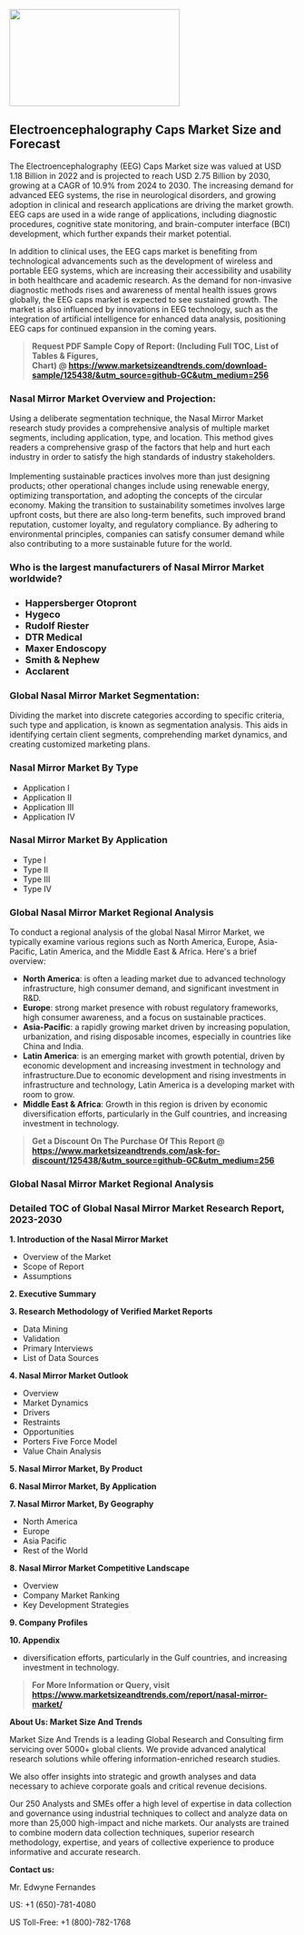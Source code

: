 <p><img class="alignnone size-medium wp-image-20088" src="https://ffe5etoiles.com/wp-content/uploads/2024/12/MST1-300x171.png" alt="" width="300" height="171" /></p><h2>Electroencephalography Caps Market Size and Forecast</h2><p>The Electroencephalography (EEG) Caps Market size was valued at USD 1.18 Billion in 2022 and is projected to reach USD 2.75 Billion by 2030, growing at a CAGR of 10.9% from 2024 to 2030. The increasing demand for advanced EEG systems, the rise in neurological disorders, and growing adoption in clinical and research applications are driving the market growth. EEG caps are used in a wide range of applications, including diagnostic procedures, cognitive state monitoring, and brain-computer interface (BCI) development, which further expands their market potential.</p><p>In addition to clinical uses, the EEG caps market is benefiting from technological advancements such as the development of wireless and portable EEG systems, which are increasing their accessibility and usability in both healthcare and academic research. As the demand for non-invasive diagnostic methods rises and awareness of mental health issues grows globally, the EEG caps market is expected to see sustained growth. The market is also influenced by innovations in EEG technology, such as the integration of artificial intelligence for enhanced data analysis, positioning EEG caps for continued expansion in the coming years.</p></p><blockquote id="" class=""><strong>Request PDF Sample Copy of Report: (Including Full TOC, List of Tables &amp; Figures, Chart)&nbsp;@&nbsp;<strong><a href="https://www.marketsizeandtrends.com/download-sample/125438/&utm_source=github-GC&utm_medium=256" target="_blank">https://www.marketsizeandtrends.com/download-sample/125438/&utm_source=github-GC&utm_medium=256</a></strong></strong></blockquote><h3 id="" class="">Nasal Mirror Market&nbsp;Overview and Projection:</h3><p id="" class="">Using a deliberate segmentation technique, the Nasal Mirror Market research study provides a comprehensive analysis of multiple market segments, including application, type, and location. This method gives readers a comprehensive grasp of the factors that help and hurt each industry in order to satisfy the high standards of industry stakeholders. <br /> <br />Implementing sustainable practices involves more than just designing products; other operational changes include using renewable energy, optimizing transportation, and adopting the concepts of the circular economy. Making the transition to sustainability sometimes involves large upfront costs, but there are also long-term benefits, such improved brand reputation, customer loyalty, and regulatory compliance. By adhering to environmental principles, companies can satisfy consumer demand while also contributing to a more sustainable future for the world.</p><h3 id="" class="">Who is the largest manufacturers of&nbsp;Nasal Mirror Market worldwide?</h3><h3 class=""><p><ul><li>Happersberger Otopront </li><li> Hygeco </li><li> Rudolf Riester </li><li> DTR Medical </li><li> Maxer Endoscopy </li><li> Smith & Nephew </li><li> Acclarent</li></ul></p></h3><h3 id="" class="">Global&nbsp;Nasal Mirror Market Segmentation:</h3><p id="" class="">Dividing the market into discrete categories according to specific criteria, such type and application, is known as segmentation analysis. This aids in identifying certain client segments, comprehending market dynamics, and creating customized marketing plans.</p><h3 id="" class="">Nasal Mirror Market&nbsp;By Type</h3><p><p><ul><li>Application I</li><li> Application II</li><li> Application III</li><li> Application IV</p></li></ul></p></p><h3 id="" class="">Nasal Mirror Market&nbsp;By Application</h3><p class=""><p><ul><li>Type I</li><li> Type II</li><li> Type III</li><li> Type IV</li></ul></p></p><h3 id="" class="">Global Nasal Mirror Market Regional Analysis</h3><p id="" class="">To conduct a regional analysis of the global Nasal Mirror Market, we typically examine various regions such as North America, Europe, Asia-Pacific, Latin America, and the Middle East &amp; Africa. Here's a brief overview:</p><ul><li><strong>North America</strong>: is often a leading market due to advanced technology infrastructure, high consumer demand, and significant investment in R&amp;D.</li><li><strong>Europe</strong>: strong market presence with robust regulatory frameworks, high consumer awareness, and a focus on sustainable practices.</li><li><strong>Asia-Pacific</strong>: a rapidly growing market driven by increasing population, urbanization, and rising disposable incomes, especially in countries like China and India.</li><li><strong>Latin America</strong>: is an emerging market with growth potential, driven by economic development and increasing investment in technology and infrastructure.Due to economic development and rising investments in infrastructure and technology, Latin America is a developing market with room to grow.</li><li><strong>Middle East &amp; Africa</strong>: Growth in this region is driven by economic diversification efforts, particularly in the Gulf countries, and increasing investment in technology.</li></ul><blockquote id="" class=""><strong>Get a Discount On The Purchase Of This Report @ <strong><a href="https://www.marketsizeandtrends.com/ask-for-discount/125438/&utm_source=github-GC&utm_medium=256" target="_blank">https://www.marketsizeandtrends.com/ask-for-discount/125438/&utm_source=github-GC&utm_medium=256</a></strong></strong></blockquote><h3 id="" class="">Global Nasal Mirror Market Regional Analysis</h3><h3 id="" class="">Detailed TOC of Global Nasal Mirror Market Research Report, 2023-2030</h3><p id="" class=""><strong>1. Introduction of the Nasal Mirror Market</strong></p><ul><li>Overview of the Market</li><li>Scope of Report</li><li>Assumptions</li></ul><p id="" class=""><strong>2. Executive Summary</strong></p><p id="" class=""><strong>3. Research Methodology of Verified Market Reports</strong></p><ul><li>Data Mining</li><li>Validation</li><li>Primary Interviews</li><li>List of Data Sources</li></ul><p id="" class=""><strong>4. Nasal Mirror Market Outlook</strong></p><ul><li>Overview</li><li>Market Dynamics</li><li>Drivers</li><li>Restraints</li><li>Opportunities</li><li>Porters Five Force Model</li><li>Value Chain Analysis</li></ul><p id="" class=""><strong>5. Nasal Mirror Market, By Product</strong></p><p id="" class=""><strong>6. Nasal Mirror Market, By Application</strong></p><p id="" class=""><strong>7. Nasal Mirror Market, By Geography</strong></p><ul><li>North America</li><li>Europe</li><li>Asia Pacific</li><li>Rest of the World</li></ul><p id="" class=""><strong>8. Nasal Mirror Market Competitive Landscape</strong></p><ul><li>Overview</li><li>Company Market Ranking</li><li>Key Development Strategies</li></ul><p id="" class=""><strong>9. Company Profiles</strong></p><p id="" class=""><strong>10. Appendix</strong></p><ul><li>diversification efforts, particularly in the Gulf countries, and increasing investment in technology.</li></ul><blockquote id="" class=""><strong>For More Information or Query, visit <strong><strong><a href="https://www.marketsizeandtrends.com/report/nasal-mirror-market/" target="_blank">https://www.marketsizeandtrends.com/report/nasal-mirror-market/</a></strong></strong></strong></blockquote><p id="" class=""><strong>About Us: Market Size And Trends</strong></p><p id="" class="">Market Size And Trends is a leading Global Research and Consulting firm servicing over 5000+ global clients. We provide advanced analytical research solutions while offering information-enriched research studies.</p><p id="" class="">We also offer insights into strategic and growth analyses and data necessary to achieve corporate goals and critical revenue decisions.</p><p id="" class="">Our 250 Analysts and SMEs offer a high level of expertise in data collection and governance using industrial techniques to collect and analyze data on more than 25,000 high-impact and niche markets. Our analysts are trained to combine modern data collection techniques, superior research methodology, expertise, and years of collective experience to produce informative and accurate research.</p><p id="" class=""><strong>Contact us:</strong></p><p id="" class="">Mr. Edwyne Fernandes</p><p id="" class="">US: +1 (650)-781-4080</p><p id="" class="">US Toll-Free: +1 (800)-782-1768</p>
